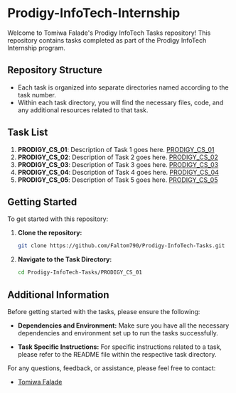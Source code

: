 # Prodigy-InfoTech-Internship

Welcome to Tomiwa Falade's Prodigy InfoTech Tasks repository! This repository contains tasks completed as part of the Prodigy InfoTech Internship program.

## Repository Structure

- Each task is organized into separate directories named according to the task number.
- Within each task directory, you will find the necessary files, code, and any additional resources related to that task.

## Task List

1. **PRODIGY_CS_01**: Description of Task 1 goes here. [PRODIGY_CS_01]((https://github.com/Faltom790/Prodigy-InfoTech-Internship/tree/master/PRODIGY_CS_01))
2. **PRODIGY_CS_02**: Description of Task 2 goes here. [PRODIGY_CS_02](relative/path/to/task2.md)
3. **PRODIGY_CS_03**: Description of Task 3 goes here. [PRODIGY_CS_03](relative/path/to/task2.md)
4. **PRODIGY_CS_04**: Description of Task 4 goes here. [PRODIGY_CS_04](relative/path/to/task2.md)
5. **PRODIGY_CS_05**: Description of Task 5 goes here. [PRODIGY_CS_05](relative/path/to/task2.md)   


## Getting Started

To get started with this repository:

1. **Clone the repository:**
   ```bash
   git clone https://github.com/Faltom790/Prodigy-InfoTech-Tasks.git
2. **Navigate to the Task Directory:**
   ```bash
   cd Prodigy-InfoTech-Tasks/PRODIGY_CS_01

## Additional Information

Before getting started with the tasks, please ensure the following:

- **Dependencies and Environment:** Make sure you have all the necessary dependencies and environment set up to run the tasks successfully.

- **Task Specific Instructions:** For specific instructions related to a task, please refer to the README file within the respective task directory.

For any questions, feedback, or assistance, please feel free to contact:
- [Tomiwa Falade](mailto:tomiwafalade790@yahoo.com)


